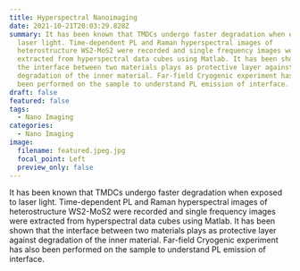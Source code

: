 ```yaml
---
title: Hyperspectral Nanoimaging
date: 2021-10-21T20:03:29.828Z
summary: It has been known that TMDCs undergo faster degradation when exposed to
  laser light. Time-dependent PL and Raman hyperspectral images of
  heterostructure WS2-MoS2 were recorded and single frequency images were
  extracted from hyperspectral data cubes using Matlab. It has been shown that
  the interface between two materials plays as protective layer against
  degradation of the inner material. Far-field Cryogenic experiment has also
  been performed on the sample to understand PL emission of interface.
draft: false
featured: false
tags:
  - Nano Imaging
categories:
  - Nano Imaging
image:
  filename: featured.jpeg.jpg
  focal_point: Left
  preview_only: false
---
```

It has been known that TMDCs undergo faster degradation when exposed to laser light. Time-dependent PL and Raman hyperspectral images of heterostructure WS2-MoS2 were recorded and single frequency images were extracted from hyperspectral data cubes using Matlab. It has been shown that the interface between two materials plays as protective layer against degradation of the inner material. Far-field Cryogenic experiment has also been performed on the sample to understand PL emission of interface.